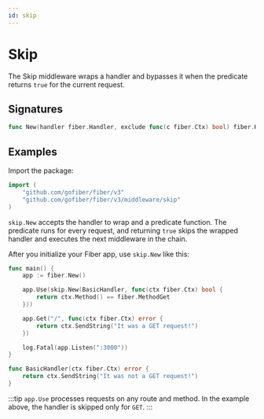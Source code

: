 ```yaml
---
id: skip
---
```


# Skip

The Skip middleware wraps a handler and bypasses it when the predicate returns `true` for the current request.

## Signatures

```go
func New(handler fiber.Handler, exclude func(c fiber.Ctx) bool) fiber.Handler
```

## Examples

Import the package:

```go
import (
    "github.com/gofiber/fiber/v3"
    "github.com/gofiber/fiber/v3/middleware/skip"
)
```

`skip.New` accepts the handler to wrap and a predicate function. The predicate
runs for every request, and returning `true` skips the wrapped handler and
executes the next middleware in the chain.

After you initialize your Fiber app, use `skip.New` like this:

```go
func main() {
    app := fiber.New()

    app.Use(skip.New(BasicHandler, func(ctx fiber.Ctx) bool {
        return ctx.Method() == fiber.MethodGet
    }))

    app.Get("/", func(ctx fiber.Ctx) error {
        return ctx.SendString("It was a GET request!")
    })

    log.Fatal(app.Listen(":3000"))
}

func BasicHandler(ctx fiber.Ctx) error {
    return ctx.SendString("It was not a GET request!")
}
```

:::tip
`app.Use` processes requests on any route and method. In the example above, the handler is skipped only for `GET`.
:::
